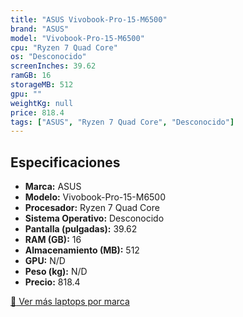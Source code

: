 ```yaml
---
title: "ASUS Vivobook-Pro-15-M6500"
brand: "ASUS"
model: "Vivobook-Pro-15-M6500"
cpu: "Ryzen 7 Quad Core"
os: "Desconocido"
screenInches: 39.62
ramGB: 16
storageMB: 512
gpu: ""
weightKg: null
price: 818.4
tags: ["ASUS", "Ryzen 7 Quad Core", "Desconocido"]
---
```

## Especificaciones

- **Marca:** ASUS
- **Modelo:** Vivobook-Pro-15-M6500
- **Procesador:** Ryzen 7 Quad Core
- **Sistema Operativo:** Desconocido
- **Pantalla (pulgadas):** 39.62
- **RAM (GB):** 16
- **Almacenamiento (MB):** 512
- **GPU:** N/D
- **Peso (kg):** N/D
- **Precio:** 818.4

[:rocket: Ver más laptops por marca](/brand/asus)
